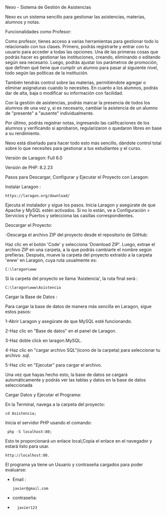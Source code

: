Nexo - Sistema de Gestión de Asistencias


Nexo es un sistema sencillo para gestionar las asistencias, materias, alumnos y notas. 

 
 Funcionalidades como Profesor:

 
Como profesor, tienes acceso a varias herramientas para gestionar todo lo relacionado con tus clases. Primero, podrás registrarte y entrar con tu usuario para acceder a todas las opciones. Una de las primeras cosas que podrás hacer es gestionar las instituciones, creando, eliminando o editando según sea necesario. Luego, podrás ajustar los parámetros de promoción, que definen qué tiene que cumplir un alumno para pasar al siguiente nivel, todo según las políticas de la institución.


También tendrás control sobre las materias, permitiéndote agregar o eliminar asignaturas cuando lo necesites. En cuanto a los alumnos, podrás dar de alta, baja o modificar su información con facilidad.


Con la gestión de asistencias, podrás marcar la presencia de todos los alumnos de una vez y, si es necesario, cambiar la asistencia de un alumno de "presente" a "ausente" individualmente.

Por último, podrás registrar notas, ingresando las calificaciones de los alumnos y verificando si aprobaron, regularizaron o quedaron libres en base a su rendimiento.

Nexo está diseñado para hacer todo esto más sencillo, dándote control total sobre lo que necesites para gestionar a tus estudiantes y el curso.



Versión de Laragon: Full 6.0


Versión de PHP: 8.2.23



Pasos para Descargar, Configurar y Ejecutar el Proyecto con Laragon:


Instalar Laragon :
    
    https://laragon.org/download/
Ejecuta el instalador y sigue los pasos.
Inicia Laragon y asegúrate de que Apache y MySQL estén activados. Si no lo están, ve a Configuración > Servicios y Puertos y selecciona las casillas correspondientes.


 
Descargar el Proyecto:



  -Descarga el archivo ZIP del proyecto desde el repositorio de GitHub:

  
Haz clic en el botón 'Code' y selecciona 'Download ZIP'. Luego, extrae el archivo ZIP en una carpeta, a la que podrás cambiarle el nombre según prefieras. Después, mueve la carpeta del proyecto extraído a la carpeta 'www' en Laragon, cuya ruta usualmente es:
    
    C:\laragon\www
  Si la carpeta del proyecto se llama 'Asistencia', la ruta final será :
  
    C:\laragon\www\Asistencia
    
Cargar la Base de Datos :

Para cargar la base de datos de manera más sencilla en Laragon, sigue estos pasos:

1-Abrir Laragon y asegúrate de que MySQL esté funcionando.


2-Haz clic en "Base de datos" en el panel de Laragon.


3-Haz doble click en laragon.MySQL.


4-Haz clic en "cargar archivo SQL"(icono de la carpeta) para seleccionar tu archivo .sql.


5-Haz clic en "Ejecutar" para cargar el archivo.

Una vez que hayas hecho esto, la base de datos se cargará automáticamente y podrás ver las tablas y datos en la base de datos seleccionada



 
  
Cargar Datos y Ejecutar el Programa:


En la Terminal, navega a la carpeta del proyecto:
    
    cd Asistencia;
  Inicia el servidor PHP usando el comando:  
     
     php -S localhost:80;
  Esto te proporcionará un enlace local,Copia el enlace en el navegador y estará listo para usar. 
   
   
    http://localhost:80. 


El programa ya tiene un Usuario y contraseña cargados para poder evaluarse:  
 - Email :

       javier@gmail.com
 - contraseña:
 -       javier123
